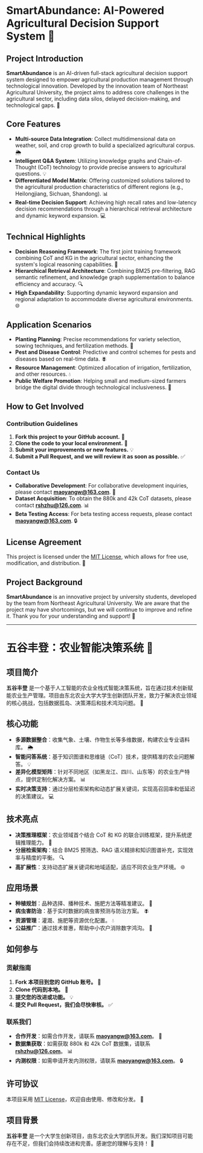
# SmartAbundance: AI-Powered Agricultural Decision Support System 🌱

## Project Introduction
**SmartAbundance** is an AI-driven full-stack agricultural decision support system designed to empower agricultural production management through technological innovation. Developed by the innovation team of Northeast Agricultural University, the project aims to address core challenges in the agricultural sector, including data silos, delayed decision-making, and technological gaps. 🚀

## Core Features
- **Multi-source Data Integration**: Collect multidimensional data on weather, soil, and crop growth to build a specialized agricultural corpus. 🌦️
- **Intelligent Q&A System**: Utilizing knowledge graphs and Chain-of-Thought (CoT) technology to provide precise answers to agricultural questions. 💡
- **Differentiated Model Matrix**: Offering customized solutions tailored to the agricultural production characteristics of different regions (e.g., Heilongjiang, Sichuan, Shandong). 📊
- **Real-time Decision Support**: Achieving high recall rates and low-latency decision recommendations through a hierarchical retrieval architecture and dynamic keyword expansion. 💻

## Technical Highlights
- **Decision Reasoning Framework**: The first joint training framework combining CoT and KG in the agricultural sector, enhancing the system's logical reasoning capabilities. 🧠
- **Hierarchical Retrieval Architecture**: Combining BM25 pre-filtering, RAG semantic refinement, and knowledge graph supplementation to balance efficiency and accuracy. 🔍
- **High Expandability**: Supporting dynamic keyword expansion and regional adaptation to accommodate diverse agricultural environments. 🌐

## Application Scenarios
- **Planting Planning**: Precise recommendations for variety selection, sowing techniques, and fertilization methods. 🌱
- **Pest and Disease Control**: Predictive and control schemes for pests and diseases based on real-time data. 🪰
- **Resource Management**: Optimized allocation of irrigation, fertilization, and other resources. 💧
- **Public Welfare Promotion**: Helping small and medium-sized farmers bridge the digital divide through technological inclusiveness. 🤝

## How to Get Involved
### Contribution Guidelines
1. **Fork this project to your GitHub account.** 📁
2. **Clone the code to your local environment.** 💾
3. **Submit your improvements or new features.** 💡
4. **Submit a Pull Request, and we will review it as soon as possible.** ✅

### Contact Us
- **Collaborative Development**: For collaborative development inquiries, please contact **maoyangw@163.com**. 📧
- **Dataset Acquisition**: To obtain the 880k and 42k CoT datasets, please contact **rshzhu@126.com**. 📊
- **Beta Testing Access**: For beta testing access requests, please contact **maoyangw@163.com**. 🔒

## License Agreement
This project is licensed under the [MIT License](LICENSE), which allows for free use, modification, and distribution. 📄

## Project Background
**SmartAbundance** is an innovative project by university students, developed by the team from Northeast Agricultural University. We are aware that the project may have shortcomings, but we will continue to improve and refine it. Thank you for your understanding and support! 🙏

---

# 五谷丰登：农业智能决策系统 🌾

## 项目简介
**五谷丰登** 是一个基于人工智能的农业全栈式智能决策系统，旨在通过技术创新赋能农业生产管理。项目由东北农业大学大学生创新团队开发，致力于解决农业领域的核心挑战，包括数据孤岛、决策滞后和技术鸿沟问题。 🚀

## 核心功能
- **多源数据整合**：收集气象、土壤、作物生长等多维数据，构建农业专业语料库。 🌦️
- **智能问答系统**：基于知识图谱和思维链（CoT）技术，提供精准的农业问题解答。 💡
- **差异化模型矩阵**：针对不同地区（如黑龙江、四川、山东等）的农业生产特点，提供定制化解决方案。 📊
- **实时决策支持**：通过分层检索架构和动态扩展关键词，实现高召回率和低延迟的决策建议。 💻

## 技术亮点
- **决策推理框架**：农业领域首个结合 CoT 和 KG 的联合训练框架，提升系统逻辑推理能力。 🧠
- **分层检索架构**：结合 BM25 预筛选、RAG 语义精排和知识图谱补充，实现效率与精度的平衡。 🔍
- **高扩展性**：支持动态扩展关键词和地域适配，适应不同农业生产环境。 🌐

## 应用场景
- **种植规划**：品种选择、播种技术、施肥方法等精准建议。 🌱
- **病虫害防治**：基于实时数据的病虫害预测与防治方案。 🪰
- **资源管理**：灌溉、施肥等资源优化配置。 💧
- **公益推广**：通过技术普惠，帮助中小农户消除数字鸿沟。 🤝

## 如何参与
### 贡献指南
1. **Fork 本项目到您的 GitHub 账号。** 📁
2. **Clone 代码到本地。** 💾
3. **提交您的改进或功能。** 💡
4. **提交 Pull Request，我们会尽快审核。** ✅

### 联系我们
- **合作开发**：如需合作开发，请联系 **maoyangw@163.com**。 📧
- **数据集获取**：如需获取 880k 和 42k CoT 数据集，请联系 **rshzhu@126.com**。 📊
- **内测权限**：如需申请开发内测权限，请联系 **maoyangw@163.com**。 🔒

## 许可协议
本项目采用 [MIT License](LICENSE)，欢迎自由使用、修改和分发。 📄

## 项目背景
**五谷丰登** 是一个大学生创新项目，由东北农业大学团队开发。我们深知项目可能存在不足，但我们会持续改进和完善。感谢您的理解与支持！ 🙏




